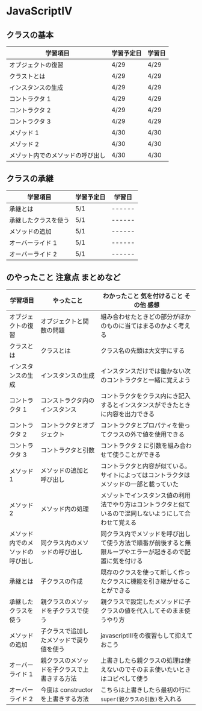 # JavaScriptⅣ

## クラスの基本

| 学習項目                         | 学習予定日 | 学習日 |
| -------------------------------- | ---------- | ------ |
| オブジェクトの復習               | 4/29       | 4/29   |
| クラストとは                     | 4/29       | 4/29   |
| インスタンスの生成               | 4/29       | 4/29   |
| コントラクタ 1                   | 4/29       | 4/29   |
| コントラクタ 2                   | 4/29       | 4/29   |
| コントラクタ 3                   | 4/29       | 4/29   |
| メゾッド 1                       | 4/30       | 4/30   |
| メゾッド 2                       | 4/30       | 4/30   |
| メゾット内でのメソッドの呼び出し | 4/30       | 4/30   |

## クラスの承継

| 学習項目             | 学習予定日 | 学習日 |
| -------------------- | ---------- | ------ |
| 承継とは             | 5/1        | ------ |
| 承継したクラスを使う | 5/1        | ------ |
| メソッドの追加       | 5/1        | ------ |
| オーバーライド 1     | 5/1        | ------ |
| オーバーライド 2     | 5/1        | ------ |

## のやったこと 注意点 まとめなど

| 学習項目                         | やったこと                                   | わかったこと 気を付けること その他 感想                                                                  |
| -------------------------------- | -------------------------------------------- | -------------------------------------------------------------------------------------------------------- |
| オブジェクトの復習               | オブジェクトと関数の問題                     | 組み合わせたときどの部分がほかのものに当てはまるのかよく考える                                           |
| クラスとは                       | クラスとは                                   | クラス名の先頭は大文字にする                                                                             |
| インスタンスの生成               | インスタンスの生成                           | インスタンスだけでは働かない次のコントラクタと一緒に覚えよう                                             |
| コントラクタ 1                   | コンストラクタ内のインスタンス               | コントラクタをクラス内にき記入するとインスタンスができたときに内容を出力できる                           |
| コントラクタ 2                   | コントラクタとオブジェクト                   | コントラクタとプロパティを使ってクラスの外で値を使用できる                                               |
| コントラクタ 3                   | コントラクタと引数                           | コントラクタ 2 に引数を組み合わせて使うことができる                                                      |
| メソッド 1                       | メソッドの追加と呼び出し                     | コントラクタと内容が似ている。サイトによってはコントラクタはメソッドの一部と載っていた                   |
| メソッド 2                       | メソッド内の処理                             | メゾットでインスタンス値の利用法でやり方はコントラクタと似ているので混同しないようにして合わせて覚える   |
| メソッド内でのメソッドの呼び出し | 同クラス内のメソッドの呼び出し               | 同クラス内でメソッドを呼び出して使う方法で順番が前後すると無限ループやエラーが起きるので配置に気を付ける |
| 承継とは                         | 子クラスの作成                               | 既存のクラスを使って新しく作ったクラスに機能を引き継がせることができる                                   |
| 承継したクラスを使う             | 親クラスのメソッドを子クラスで使う           | 親クラスで設定したメソッドに子クラスの値を代入してそのまま使うやり方                                                                                                   |
| メソッドの追加                   | 子クラスで追加したメソッドで戻り値を使う     | javascriptⅢをの復習もして抑えておこう                                                                                                   |
| オーバーライド 1                 | 親クラスのメソッドを子クラスで上書きする方法 | 上書きしたら親クラスの処理は使えないのでそのまま使いたいときはコピペして使う                                                                                                   |
| オーバーライド 2                 | 今度は constructor を上書きする方法          | こちらは上書きしたら最初の行に`super(親クラスの引数)`を入れる                                                                                                   |
